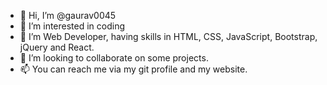 - 👋 Hi, I’m @gaurav0045
- 👀 I’m interested in coding
- 🌱 I’m Web Developer, having skills in HTML, CSS, JavaScript, Bootstrap, jQuery and React.
- 💞️ I’m looking to collaborate on some projects.
- 📫 You can reach me via my git profile and my website. 

<!---
gaurav0045/gaurav0045 is a ✨ special ✨ repository because its `README.md` (this file) appears on your GitHub profile.
You can click the Preview link to take a look at your changes.
--->
